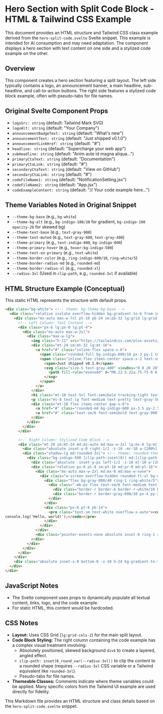 # Hero Section with Split Code Block - HTML & Tailwind CSS Example

This document provides an HTML structure and Tailwind CSS class example derived from the `hero-split-code.svelte` Svelte snippet. This example is intended for AI consumption and may need adaptation. The component displays a hero section with text content on one side and a stylized code example on the other.

## Overview

This component creates a hero section featuring a split layout. The left side typically contains a logo, an announcement banner, a main headline, sub-headline, and call-to-action buttons. The right side features a stylized code block example, often with pseudo-tabs for file names.

## Original Svelte Component Props

-   `logoSrc: string` (default: Tailwind Mark SVG)
-   `logoAlt: string` (default: "Your Company")
-   `announcementBadgeText: string` (default: "What's new")
-   `announcementText: string` (default: "Just shipped v0.1.0")
-   `announcementLinkHref: string` (default: "#")
-   `headline: string` (default: "Supercharge your web app")
-   `subHeadline: string` (default: "Anim aute id magna aliqua...")
-   `primaryCtaText: string` (default: "Documentation")
-   `primaryCtaLink: string` (default: "#")
-   `secondaryCtaText: string` (default: "View on GitHub")
-   `secondaryCtaLink: string` (default: "#")
-   `codeFileName1: string` (default: "NotificationSetting.jsx")
-   `codeFileName2: string` (default: "App.jsx")
-   `codeExampleContent: string` (default: "// Your code example here...")

## Theme Variables Noted in Original Snippet

-   `--theme-bg-base` (e.g., `bg-white`)
-   `--theme-bg-alt` (e.g., `bg-indigo-100/20` for gradient, `bg-indigo-100 opacity-20` for skewed bg)
-   `--theme-text-base` (e.g., `text-gray-900`)
-   `--theme-text-muted` (e.g., `text-gray-600`, `text-gray-400`)
-   `--theme-primary` (e.g., `text-indigo-600`, `bg-indigo-600`)
-   `--theme-primary-hover` (e.g., `hover:bg-indigo-500`)
-   `--theme-text-on-primary` (e.g., `text-white`)
-   `--theme-border-color` (e.g., `ring-indigo-600/10`, `ring-white/5`)
-   `--theme-border-radius-md` (e.g., `rounded-md`)
-   `--theme-border-radius-xl` (e.g., `rounded-xl`)
-   `--radius-3xl` (Used in `clip-path`, e.g., `rounded-3xl` if available)

## HTML Structure Example (Conceptual)

This static HTML represents the structure with default props.

```html
<div class="bg-white"> <!-- theme: bg-theme-bg-base -->
  <div class="relative isolate overflow-hidden bg-gradient-to-b from-indigo-100/20"> <!-- theme: from-theme-bg-alt/20 -->
    <div class="mx-auto max-w-7xl pt-10 pb-24 sm:pb-32 lg:grid lg:grid-cols-2 lg:gap-x-8 lg:px-8 lg:py-40">
      <!-- Left Column: Text Content -->
      <div class="px-6 lg:px-0 lg:pt-4">
        <div class="mx-auto max-w-2xl">
          <div class="max-w-lg">
            <img class="h-11" src="https://tailwindcss.com/plus-assets/img/logos/mark.svg?color=indigo&shade=600" alt="Your Company" />
            <div class="mt-24 sm:mt-32 lg:mt-16">
              <a href="#" class="inline-flex space-x-6">
                <span class="rounded-full bg-indigo-600/10 px-3 py-1 text-sm/6 font-semibold text-indigo-600 ring-1 ring-inset ring-indigo-600/10">What's new</span> <!-- theme: bg-theme-primary/10, text-theme-primary, ring-theme-primary/10 -->
                <span class="inline-flex items-center space-x-2 text-sm/6 font-medium text-gray-600"> <!-- theme: text-theme-text-muted -->
                  <span>Just shipped v0.1.0</span>
                  <svg class="size-5 text-gray-400" viewBox="0 0 20 20" fill="currentColor" aria-hidden="true"> <!-- theme: text-theme-text-muted (lighter) -->
                    <path fill-rule="evenodd" d="M8.22 5.22a.75.75 0 0 1 1.06 0l4.25 4.25a.75.75 0 0 1 0 1.06l-4.25 4.25a.75.75 0 0 1-1.06-1.06L11.94 10 8.22 6.28a.75.75 0 0 1 0-1.06Z" clip-rule="evenodd" />
                  </svg>
                </span>
              </a>
            </div>
            <h1 class="mt-10 text-5xl font-semibold tracking-tight text-pretty text-gray-900 sm:text-7xl">Supercharge your web app</h1> <!-- theme: text-theme-text-base -->
            <p class="mt-8 text-lg font-medium text-pretty text-gray-500 sm:text-xl/8">Anim aute id magna aliqua ad ad non deserunt sunt. Qui irure qui lorem cupidatat commodo.</p> <!-- theme: text-theme-text-muted -->
            <div class="mt-10 flex items-center gap-x-6">
              <a href="#" class="rounded-md bg-indigo-600 px-3.5 py-2.5 text-sm font-semibold text-white shadow-xs hover:bg-indigo-500 focus-visible:outline-2 focus-visible:outline-offset-2 focus-visible:outline-indigo-600">Documentation</a> <!-- theme: primary button -->
              <a href="#" class="text-sm/6 font-semibold text-gray-900">View on GitHub <span aria-hidden="true">&rarr;</span></a> <!-- theme: text-theme-text-base -->
            </div>
          </div>
        </div>
      </div>

      <!-- Right Column: Stylized Code Block -->
      <div class="mt-20 sm:mt-24 md:mx-auto md:max-w-2xl lg:mx-0 lg:mt-0 lg:w-screen">
        <div class="absolute inset-y-0 right-1/2 -z-10 -mr-10 w-[200%] skew-x-[-30deg] bg-white shadow-xl ring-1 shadow-indigo-600/10 ring-indigo-50 md:-mr-20 lg:-mr-36" aria-hidden="true"></div> <!-- theme: bg-theme-bg-base, shadow-theme-primary/10, ring-theme-primary-lightest -->
        <div class="shadow-lg md:rounded-3xl"> <!-- theme: rounded-theme-3xl -->
          <div class="bg-indigo-500 [clip-path:inset(0)] md:[clip-path:inset(0_round_var(--radius-3xl))]"> <!-- theme: bg-theme-primary -->
            <div class="absolute -inset-y-px left-1/2 -z-10 ml-10 w-[200%] skew-x-[-30deg] bg-indigo-100 opacity-20 ring-1 ring-white ring-inset md:ml-20 lg:ml-36" aria-hidden="true"></div> <!-- theme: bg-theme-bg-alt opacity-20 ring-theme-bg-base -->
            <div class="relative px-6 pt-8 sm:pt-16 md:pr-0 md:pl-16">
              <div class="mx-auto max-w-2xl md:mx-0 md:max-w-none">
                <div class="w-screen overflow-hidden rounded-tl-xl bg-gray-900"> <!-- Dark background for code -->
                  <div class="flex bg-gray-800/40 ring-1 ring-white/5">
                    <div class="-mb-px flex text-sm/6 font-medium text-gray-400">
                      <div class="border-r border-b border-r-white/10 border-b-white/20 bg-white/5 px-4 py-2 text-white">NotificationSetting.jsx</div>
                      <div class="border-r border-gray-600/10 px-4 py-2">App.jsx</div>
                    </div>
                  </div>
                  <div class="px-6 pt-6 pb-14">
                    <pre class="text-sm text-white overflow-x-auto"><code>// Your code example here...
console.log('Hello, world!');</code></pre>
                  </div>
                </div>
              </div>
              <div class="pointer-events-none absolute inset-0 ring-1 ring-black/10 ring-inset md:rounded-3xl" aria-hidden="true"></div> <!-- theme: ring-theme-border-color -->
            </div>
          </div>
        </div>
      </div>
    </div>
    <div class="absolute inset-x-0 bottom-0 -z-10 h-24 bg-gradient-to-t from-white sm:h-32"></div> <!-- theme: from-theme-bg-base -->
  </div>
</div>
```

## JavaScript Notes
- The Svelte component uses props to dynamically populate all textual content, links, logo, and the code example.
- For static HTML, this content would be hardcoded.

## CSS Notes
- **Layout:** Uses CSS Grid (`lg:grid-cols-2`) for the main split layout.
- **Code Block Styling:** The right column containing the code example has a complex visual treatment involving:
    - Absolutely positioned, skewed background `div`s to create a layered, angled effect.
    - `clip-path: inset(0_round_var(--radius-3xl))` to clip the content to a rounded shape (requires `--radius-3xl` CSS variable or a Tailwind equivalent like `rounded-3xl`).
    - Pseudo-tabs for file names.
- **Themeable Classes:** Comments indicate where theme variables could be applied. Many specific colors from the Tailwind UI example are used directly for fidelity.

This Markdown file provides an HTML structure and class details based on the `hero-split-code.svelte` snippet.
